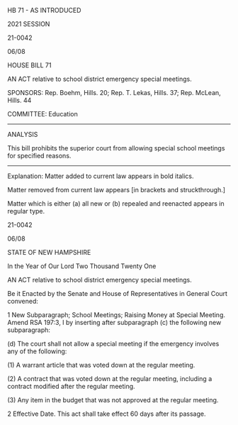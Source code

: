  HB 71 - AS INTRODUCED

 

 

2021 SESSION

 21-0042

 06/08

 

HOUSE BILL 71

 

AN ACT relative to school district emergency special meetings.

 

SPONSORS: Rep. Boehm, Hills. 20; Rep. T. Lekas, Hills. 37; Rep. McLean, Hills. 44

 

COMMITTEE: Education

 

-----------------------------------------------------------------

 

ANALYSIS

 

 This bill prohibits the superior court from allowing special school meetings for specified reasons.

 

- - - - - - - - - - - - - - - - - - - - - - - - - - - - - - - - - - - - - - - - - - - - - - - - - - - - - - - - - - - - - - - - - - - - - - - - - - - 

 

Explanation: Matter added to current law appears in bold italics.

 Matter removed from current law appears [in brackets and struckthrough.]

 Matter which is either (a) all new or (b) repealed and reenacted appears in regular type.

 21-0042

 06/08

 

STATE OF NEW HAMPSHIRE

 

In the Year of Our Lord Two Thousand Twenty One

 

AN ACT relative to school district emergency special meetings.

 

Be it Enacted by the Senate and House of Representatives in General Court convened:

 

 1 New Subparagraph; School Meetings; Raising Money at Special Meeting. Amend RSA 197:3, I by inserting after subparagraph (c) the following new subparagraph:

 (d) The court shall not allow a special meeting if the emergency involves any of the following:

 (1) A warrant article that was voted down at the regular meeting.

 (2) A contract that was voted down at the regular meeting, including a contract modified after the regular meeting.

 (3) Any item in the budget that was not approved at the regular meeting.

 2 Effective Date. This act shall take effect 60 days after its passage.

